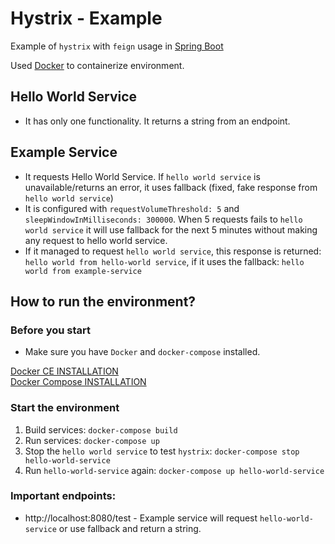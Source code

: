 # Hystrix - Example

Example of `hystrix` with `feign` usage in [Spring Boot](https://projects.spring.io/spring-boot/)  

Used [Docker](https://www.docker.com/) to containerize environment.  


## Hello World Service
* It has only one functionality. It returns a string from an endpoint.

## Example Service
* It requests Hello World Service. If `hello world service` is unavailable/returns an error, it uses fallback (fixed, fake response from `hello world service`)
* It is configured with `requestVolumeThreshold: 5` and `sleepWindowInMilliseconds: 300000`. When 5 requests fails to `hello world service` it will use fallback for the next 5 minutes without making any request to hello world service.
* If it managed to request `hello world service`, this response is returned: `hello world from hello-world service`, if it uses the fallback: `hello world from example-service`

## How to run the environment?

### Before you start
* Make sure you have `Docker` and `docker-compose` installed.

[Docker CE INSTALLATION](https://docs.docker.com/install/linux/docker-ce/ubuntu/)  
[Docker Compose INSTALLATION](https://docs.docker.com/compose/install/#prerequisites)

### Start the environment
1. Build services:
    `docker-compose build`
2. Run services:
    `docker-compose up`
3. Stop the `hello world service` to test `hystrix`:
    `docker-compose stop hello-world-service`
4. Run `hello-world-service` again:
    `docker-compose up hello-world-service`

### Important endpoints:
* http://localhost:8080/test - Example service will request `hello-world-service` or use fallback and return a string.
